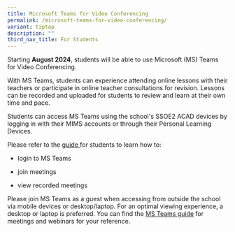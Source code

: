```yaml
---
title: Microsoft Teams for Video Conferencing
permalink: /microsoft-teams-for-video-conferencing/
variant: tiptap
description: ""
third_nav_title: For Students
---
```

<p>Starting <strong>August 2024</strong>, students will be able to use Microsoft
(MS) Teams for Video Conferencing.</p>
<p>With MS Teams, students can experience attending online lessons with their
teachers or participate in online teacher consultations for revision. Lessons
can be recorded and uploaded for students to review and learn at their
own time and pace.</p>
<p>Students can access MS Teams using the school's SSOE2 ACAD devices by
logging in with their MIMS accounts or through their Personal Learning
Devices.</p>
<p>Please refer to the <a href="/files/For Student/MOE_M365_Enhancement_Students_MS_Teams_VC_and_Chat_Quick_Guide.pdf" rel="noopener noreferrer nofollow" target="_blank">guide </a>for
students to learn how to:</p>
<ul data-tight="true" class="tight">
<li>
<p>login to MS Teams</p>
</li>
<li>
<p>join meetings</p>
</li>
<li>
<p>view recorded meetings</p>
</li>
</ul>
<p>Please join MS Teams as a guest when accessing from outside the school
via mobile devices or desktop/laptop. For an optimal viewing experience,
a desktop or laptop is preferred. You can find the <a href="/files/For Student/2025_02_17_Microsoft_Teams_Guide__Attendees__Meeting___Webinar_Website.pdf" rel="noopener nofollow" target="_blank">MS Teams guide</a> for
meetings and webinars for your reference.</p>
<p></p>